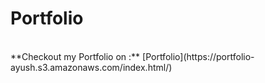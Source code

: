 # Portfolio #
<br/>
**Checkout my Portfolio on :** [Portfolio](https://portfolio-ayush.s3.amazonaws.com/index.html/)
